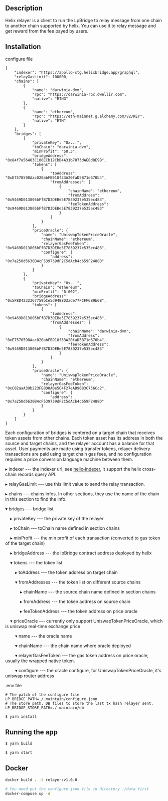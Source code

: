 ## Description

Helix relayer is a client to run the LpBridge to relay message from one chain to another chain supported by helix. You can use it to relay message and get reward from the fee payed by users.

## Installation

configure file
```
{
    "indexer": "https://apollo-stg.helixbridge.app/graphql",
    "relayGasLimit": 100000,
    "chains": [
        {
            "name": "darwinia-dvm",
            "rpc": "https://darwinia-rpc.dwellir.com",
            "native": "RING"
        },
        {
            "name": "ethereum",
            "rpc": "https://eth-mainnet.g.alchemy.com/v2/KEY",
            "native": "ETH"
        }
    ],
    "bridges": [
        {
            "privateKey": "0x...",
            "toChain": "darwinia-dvm",
            "minProfit": "50.3",
            "bridgeAddress": "0x84f7a56483C100ECb12CbB4A31b7873dAE0d8E9B",
            "tokens": [
                {
                    "toAddress": "0xE7578598Aac020abFB918f33A20faD5B71d670b4",
                    "fromAddresses": [
                        {
                            "chainName": "ethereum",
                            "fromAddress": "0x9469D013805bFfB7D3DEBe5E7839237e535ec483",
                            "feeTokenAddress": "0x9469D013805bFfB7D3DEBe5E7839237e535ec483"
                        }
                    ]
                }
            ],
            "priceOracle": {
                "name": "UniswapTokenPriceOracle",
                "chainName": "ethereum",
                "relayerGasFeeToken": "0x9469D013805bFfB7D3DEBe5E7839237e535ec483",
                "configure": {
                    "address": "0x7a250d5630B4cF539739dF2C5dAcb4c659F2488D"
                }
            }
        },
        {
            "privateKey": "0x...",
            "toChain": "ethereum",
            "minProfit": "0.002",
            "bridgeAddress": "0x5F8D4232367759bCe5d9488D3ade77FCFF6B9b6B",
            "tokens": [
                {
                    "toAddress": "0x9469D013805bFfB7D3DEBe5E7839237e535ec483",
                    "fromAddresses": [
                        {
                            "chainName": "darwinia-dvm",
                            "fromAddress": "0xE7578598Aac020abFB918f33A20faD5B71d670b4",
                            "feeTokenAddress": "0x9469D013805bFfB7D3DEBe5E7839237e535ec483"
                        }
                    ]
                }
            ],
            "priceOracle": {
                "name": "UniswapTokenPriceOracle",
                "chainName": "ethereum",
                "relayerGasFeeToken": "0xC02aaA39b223FE8D0A0e5C4F27eAD9083C756Cc2",
                "configure": {
                    "address": "0x7a250d5630B4cF539739dF2C5dAcb4c659F2488D"
                }
            }
        }
    ]
}
```

Each configuration of bridges is centered on a target chain that receives token assets from other chains. Each token asset has its address in both the source and target chains, and the relayer account has a balance for that asset. User payments are made using transfer tokens, relayer delivery transactions are paid using target chain gas fees, and no configuration requires a price conversion language machine between them.

▸ indexer        --- the indexer url, see [helix-indexer](https://github.com/helix-bridge/indexer), it support the helix cross-chain records query API.

▸ relayGasLimit  --- use this limit value to send the relay transaction.

▸ chains         --- chains infos. In other sections, they use the name of the chain in this section to find the info.

▾ bridges        --- bridge list

&nbsp;&nbsp;&nbsp;&nbsp;▸ privateKey     --- the private key of the relayer
  
&nbsp;&nbsp;&nbsp;&nbsp;▸ toChain        --- toChain name defined in section chains
  
&nbsp;&nbsp;&nbsp;&nbsp;▸ minProfit      --- the min profit of each transaction (converted to gas token of the target chain)
  
&nbsp;&nbsp;&nbsp;&nbsp;▸ bridgeAddress    --- the lpBridge contract address deployed by helix
  
&nbsp;&nbsp;&nbsp;&nbsp;▾ tokens         --- the token list
  
&nbsp;&nbsp;&nbsp;&nbsp;&nbsp;&nbsp;&nbsp;&nbsp;▸ toAddress      --- the token address on target chain
    
&nbsp;&nbsp;&nbsp;&nbsp;&nbsp;&nbsp;&nbsp;&nbsp;▾ fromAddresses    --- the token list on different source chains
    
&nbsp;&nbsp;&nbsp;&nbsp;&nbsp;&nbsp;&nbsp;&nbsp;&nbsp;&nbsp;&nbsp;&nbsp;▸ chainName        --- the source chain name defined in section chains
      
&nbsp;&nbsp;&nbsp;&nbsp;&nbsp;&nbsp;&nbsp;&nbsp;&nbsp;&nbsp;&nbsp;&nbsp;▸ fromAddress      --- the token address on source chain
      
&nbsp;&nbsp;&nbsp;&nbsp;&nbsp;&nbsp;&nbsp;&nbsp;&nbsp;&nbsp;&nbsp;&nbsp;▸ feeTokenAddress  --- the token address on price oracle
      
&nbsp;&nbsp;&nbsp;&nbsp;▾ priceOracle    --- currently only support UniswapTokenPriceOracle, which is uniswap real-time exchange price
  
&nbsp;&nbsp;&nbsp;&nbsp;&nbsp;&nbsp;&nbsp;&nbsp;▾ name               --- the oracle name
    
&nbsp;&nbsp;&nbsp;&nbsp;&nbsp;&nbsp;&nbsp;&nbsp;▾ chainName          --- the chain name where oracle deployed
    
&nbsp;&nbsp;&nbsp;&nbsp;&nbsp;&nbsp;&nbsp;&nbsp;▾ relayerGasFeeToken --- the gas token address on price oracle, usually the wrapped native token.
    
&nbsp;&nbsp;&nbsp;&nbsp;&nbsp;&nbsp;&nbsp;&nbsp;▾ configure          --- the oracle configure, for UniswapTokenPriceOracle, it's uniswap router address

.env file
```
# The patch of the configure file
LP_BRIDGE_PATH=./.maintain/configure.json
# The store path, DB files to store the last tx hash relayer sent.
LP_BRIDGE_STORE_PATH=./.maintain/db
```

```bash
$ yarn install
```

## Running the app

```bash
$ yarn build

$ yarn start
```

## Docker

```bash
docker build . -t relayer:v1.0.0

# You need put the configure.json file in directory ./data first
docker-compose up -d
```
